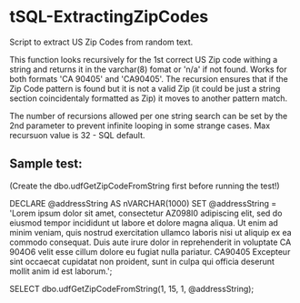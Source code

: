 # tSQL-ExtractingZipCodes
Script to extract US Zip Codes from random text.

This function looks recursively for the 1st correct US Zip code withing a string and
returns it in the varchar(8) fomat or 'n/a' if not found. Works for both formats 
'CA 90405' and 'CA90405'. The recursion ensures that if the Zip Code pattern is found 
but it is not a valid Zip (it could be just a string section coincidentaly formatted as 
Zip) it moves to another pattern match.

The number of recursions allowed per one string search can be set by the 2nd parameter to
prevent infinite looping in some strange cases. Max recursuon value is 32 - SQL default.

Sample test:
------------
(Create the dbo.udfGetZipCodeFromString first before running the test!)

DECLARE @addressString AS nVARCHAR(1000)
SET @addressString = 'Lorem ipsum dolor sit amet, consectetur AZ098I0 adipiscing elit, sed do eiusmod tempor incididunt ut labore et dolore magna aliqua. Ut enim ad minim veniam, quis nostrud exercitation ullamco laboris nisi ut aliquip ex ea commodo consequat. Duis aute irure dolor in reprehenderit in voluptate CA 904O6 velit esse cillum dolore eu fugiat nulla pariatur. CA90405 Excepteur sint occaecat cupidatat non proident, sunt in culpa qui officia deserunt mollit anim id est laborum.';


SELECT dbo.udfGetZipCodeFromString(1, 15, 1, @addressString);
